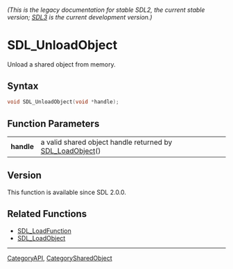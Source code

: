 ###### (This is the legacy documentation for stable SDL2, the current stable version; [SDL3](https://wiki.libsdl.org/SDL3/) is the current development version.)
# SDL_UnloadObject

Unload a shared object from memory.

## Syntax

```c
void SDL_UnloadObject(void *handle);

```

## Function Parameters

|                |                                                                             |
| -------------- | --------------------------------------------------------------------------- |
| **handle**     | a valid shared object handle returned by [SDL_LoadObject](SDL_LoadObject)() |

## Version

This function is available since SDL 2.0.0.

## Related Functions

* [SDL_LoadFunction](SDL_LoadFunction)
* [SDL_LoadObject](SDL_LoadObject)

----
[CategoryAPI](CategoryAPI), [CategorySharedObject](CategorySharedObject)



